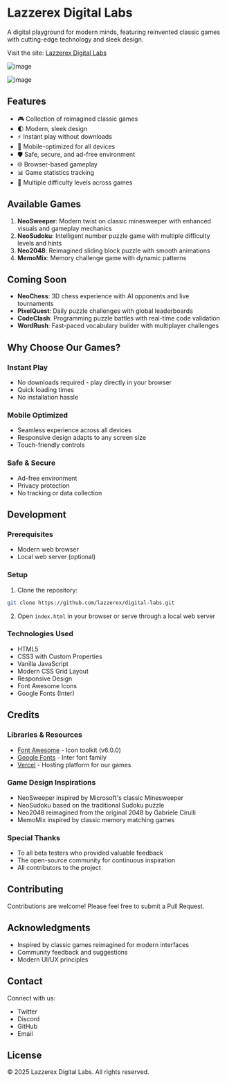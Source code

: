 # Lazzerex Digital Labs

A digital playground for modern minds, featuring reinvented classic games with cutting-edge technology and sleek design.

Visit the site: [Lazzerex Digital Labs](https://digital-labs-nine.vercel.app/)

![image](https://github.com/user-attachments/assets/72371377-1591-44fa-a93f-3bc76b660b65)

![image](https://github.com/user-attachments/assets/baeee9e6-b024-4def-b55e-05ac97d893e3)


## Features

- 🎮 Collection of reimagined classic games
- 🌓 Modern, sleek design
- ⚡ Instant play without downloads
- 📱 Mobile-optimized for all devices
- 🛡️ Safe, secure, and ad-free environment
- 🌐 Browser-based gameplay
- 📊 Game statistics tracking
- 🎯 Multiple difficulty levels across games

## Available Games

1. **NeoSweeper**: Modern twist on classic minesweeper with enhanced visuals and gameplay mechanics
2. **NeoSudoku**: Intelligent number puzzle game with multiple difficulty levels and hints
3. **Neo2048**: Reimagined sliding block puzzle with smooth animations
4. **MemoMix**: Memory challenge game with dynamic patterns

## Coming Soon

- **NeoChess**: 3D chess experience with AI opponents and live tournaments
- **PixelQuest**: Daily puzzle challenges with global leaderboards
- **CodeClash**: Programming puzzle battles with real-time code validation
- **WordRush**: Fast-paced vocabulary builder with multiplayer challenges

## Why Choose Our Games?

### Instant Play
- No downloads required - play directly in your browser
- Quick loading times
- No installation hassle

### Mobile Optimized
- Seamless experience across all devices
- Responsive design adapts to any screen size
- Touch-friendly controls

### Safe & Secure
- Ad-free environment
- Privacy protection
- No tracking or data collection

## Development

### Prerequisites

- Modern web browser
- Local web server (optional)

### Setup

1. Clone the repository:
```bash
git clone https://github.com/lazzerex/digital-labs.git
```

2. Open `index.html` in your browser or serve through a local web server

### Technologies Used

- HTML5
- CSS3 with Custom Properties
- Vanilla JavaScript
- Modern CSS Grid Layout
- Responsive Design
- Font Awesome Icons
- Google Fonts (Inter)

## Credits

### Libraries & Resources
- [Font Awesome](https://fontawesome.com/) - Icon toolkit (v6.0.0)
- [Google Fonts](https://fonts.google.com/) - Inter font family
- [Vercel](https://vercel.com/) - Hosting platform for our games

### Game Design Inspirations
- NeoSweeper inspired by Microsoft's classic Minesweeper
- NeoSudoku based on the traditional Sudoku puzzle
- Neo2048 reimagined from the original 2048 by Gabriele Cirulli
- MemoMix inspired by classic memory matching games

### Special Thanks
- To all beta testers who provided valuable feedback
- The open-source community for continuous inspiration
- All contributors to the project

## Contributing

Contributions are welcome! Please feel free to submit a Pull Request.

## Acknowledgments

- Inspired by classic games reimagined for modern interfaces
- Community feedback and suggestions
- Modern UI/UX principles

## Contact

Connect with us:
- Twitter
- Discord
- GitHub
- Email

## License

© 2025 Lazzerex Digital Labs. All rights reserved.
